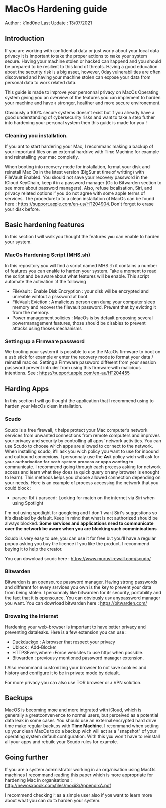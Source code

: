 # MacOs Hardening guide

Author : k1nd0ne
Last Update : 13/07/2021

## Introduction
If you are working with confidential data or just worry about your local data privacy it is important to take the proper actions to make your system secure.
Having your machine stolen or hacked can happend and you should be prepared to be resilient to this kind of threats. Having a good education about the security risk is a big asset,
however, 0day vulnerabilities are often discovered and having your machine stolen can expose your data from personal data to work related data.

This guide is made to improve your personnal privacy on MacOs Operating system giving you an overview of the features you can implement to harden your machine and have a stronger, healther and more secure environement.

Obviously a 100% secure systems doesn't exist but if you already have a good understanding of cybersecurity risks and want to take a step futher into hardening your personal system then this guide is made for you !


### Cleaning you installation. 
If you ant to start hardening your Mac, I recommand making a backup of your important files on an external hardrive with Time Machine for example and reinstalling your mac completly. 

When booting into recovery mode for installation, format your disk and reinstall Mac Os in the latest version (BigSur at time of writting) with FileVault Enabled. You should not save your recovery password in the ICloud KeyChain, keep it in a password manager (Go to Bitwarden section to see more about password managers). Also, refuse localisation, Siri, and privacy related options if you do not agree with some apple terms of services. The procedure to to a clean installation of MacOs can be found here : https://support.apple.com/en-us/HT204904. Don't forget to erase your disk before.

## Basic hardening features
In this section I will walk you thought the features you can enable to harden your system.

### MacOs Hardening Script (MHS.sh) 
In this repository you will find a script named MHS.sh it contains a number of features you can enable to harden your system.
Take a moment to read the script and be aware about what features will be enable. This script automate the activation of the following 
- FileVault : Enable Disk Encryption : your disk will be encrypted and unreable wihtout a password at boot.
- FileVault Eviction : A malicious person can dump your computer sleep memory and recover the filevault password. Prevent that by evicting it from the memory.
- Power management policies : MacOs is by default proposing several powermanagement features, those should be disables to prevent attacks using thoses mechanisms

### Setting up a Firmware password
We booting your system it is possible to use the MacOs firmware to boot on a usb stick for example or enter the recovery mode to format your data / reinstall mac os. 
Setting a Firmware password different from your session password prevent intruder from using this firmware with malicious intentions. See : https://support.apple.com/en-au/HT204455


## Harding Apps

In this section I will go thought the application that I recommend using to harden your MacOs clean installation.

### Scudo

Scudo is a free firewall, it helps protect your Mac computer’s network services from unwanted connections from remote computers and improves your privacy and security by controlling all apps' network activities. You can use Scudo to choose which apps are allowed to connect to the network. 
When installing scudo, it'll ask you wich policy you want to use for inbound and outbound connexions. I personnaly use the **Ask** policy wich will ask for your authorisation for each system process or apps wanting to communicate. I recommend going through each process asking for network access and learn what they does (a quick query on any browser is enought to learn). This methods helps you choose allowed connection depending on your needs. Here is an example of process accessing the network that you could block : 
- parsec-fbf / parsecd : Looking for match on the internet via Siri when using Spotlight

I'm not using spotlight for googleing and I don't want Siri's suggestions so it's disabled by default. 
Keep in mind that what is not authorized should be always blocked.
**Some services and applications need to communicate over the network be aware when you are blocking such comminications**

Scudo is very easy to use, you can use it for free but you'll have a regular popup asking you buy the licence if you like the product. I recommend buying it to help the creator.

You can download scudo here : https://www.murusfirewall.com/scudo/

### Bitwarden
Bitwarden is an opensource password manager. Having strong passwords and different for every services you own is the key to prevent your data from being stolen. I personnaly like bitwarden for its security, portability and the fact that it is opensource. 
You can obviously use anypassword manager you want. You can download bitwarden here : https://bitwarden.com/

### Browsing the internet
Hardening your web-browser is important to have better privacy and preventing dataleaks.
Here is a few extension you can use : 
- Duckduckgo : A browser that respect your privacy
- Ublock : Add-Blocker
- HTTPSEverywhere : Force websites to use https when possible.
- Bitwarden : previously mentioned password manager extension. 

I Also recommand customizing your browser to not save cookies and history and configure it to be in private mode by default. 

For more privacy you can also use TOR browser or a VPN solution.

## Backups 

MacOS is becoming more and more intgrated with iCloud, which is generally a greatconvenience to normal users, but perceived as a potential data leak in some cases. You  should use an external encrypted hard drive time make regular backups with  **Time Machine**. I recommand when setting up your clean MacOs to do a backup wich will act as a "snapshot" of your operating system default configuration. With this you won't have to reinstall all your apps and rebuild your Scudo rules for example. 


## Going further 

If you are a system administrator working in an organisation using MacOs machines I recommand reading this paper which is more appropriate for hardening Mac in organisations : http://newosxbook.com/files/moxii3/AppendixA.pdf

I recommend checking it as a simple user also if you want to learn more about what you can do to harden your system.
